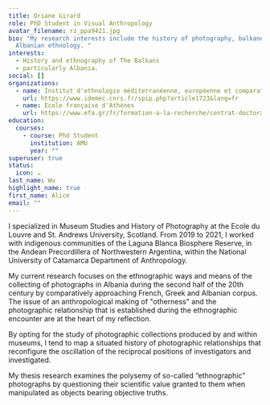 ```yaml
---
title: Oriane Girard
role: PhD Student in Visual Anthropology
avatar_filename: rz_ppa9421.jpg
bio: "My research interests include the history of photography, balkanology and
  Albanian ethnology. "
interests:
  - History and ethnography of The Balkans
  - particularly Albania.
social: []
organizations:
  - name: Institut d'ethnologie méditerranéenne, européenne et comparative (Idemec)
    url: https://www.idemec.cnrs.fr/spip.php?article1723&lang=fr
  - name: Ecole française d'Athènes
    url: https://www.efa.gr/fr/formation-a-la-recherche/contrat-doctoral/liste-des-beneficiaires-d-un-contrat-doctoral?highlight=WyJvcmlhbmUiLCJnaXJhcmQiLCJwaG90b2dyYXBoaWVyIiwicGhvdG9ncmFwaGllIiwicGhvdG9ncmFwaCIsIm9yaWFuZSBnaXJhcmQiLCJvcmlhbmUgZ2lyYXJkIHBob3RvZ3JhcGhpZXIiLCJnaXJhcmQgcGhvdG9ncmFwaGllciJd
education:
  courses:
    - course: Phd Student
      institution: AMU
      year: ""
superuser: true
status:
  icon: ☕️
last_name: Wu
highlight_name: true
first_name: Alice
email: ""
---
```

I specialized in Museum Studies and History of Photography at the Ecole du Louvre and St. Andrews University, Scotland. From 2019 to 2021, I worked with indigenous communities of the Laguna Blanca Biosphere Reserve, in the Andean Precordillera of Northwestern Argentina, within the National University of Catamarca Department of Anthropology. 

M﻿y current research focuses on the ethnographic ways and means of the collecting of photographs in Albania during the second half of the 20th century by comparatively approaching French, Greek and Albanian corpus. The issue of an anthropological making of "otherness" and the photographic relationship that is established during the ethnographic encounter are at the heart of my reflection. 

By opting for the study of photographic collections produced by and within museums, I tend to map a situated history of photographic relationships that reconfigure the oscillation of the reciprocal positions of investigators and investigated. 

M﻿y thesis research examines the polysemy of so-called “ethnographic” photographs by questioning their scientific value granted to them when manipulated as objects bearing objective truths.